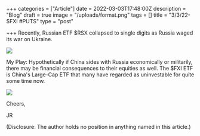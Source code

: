 +++
categories = ["Article"]
date = 2022-03-03T17:48:00Z
description = "Blog"
draft = true
image = "/uploads/format.png"
tags = []
title = "3/3/22- $FXI #PUTS"
type = "post"

+++
Recently, Russian ETF $RSX collapsed to single digits as Russia waged its war on Ukraine.

![](/uploads/screen-shot-2022-03-03-at-12-38-20-pm.png)

My Play: Hypothetically if China sides with Russia economically or militarily, there may be financial consequences to their equities as well. The $FXI ETF is China's Large-Cap ETF that many have regarded as uninvestable for quite some time now.

![](/uploads/screen-shot-2022-03-03-at-12-37-11-pm.png)

Cheers,

JR 

(Disclosure: The author holds no position in anything named in this article.)